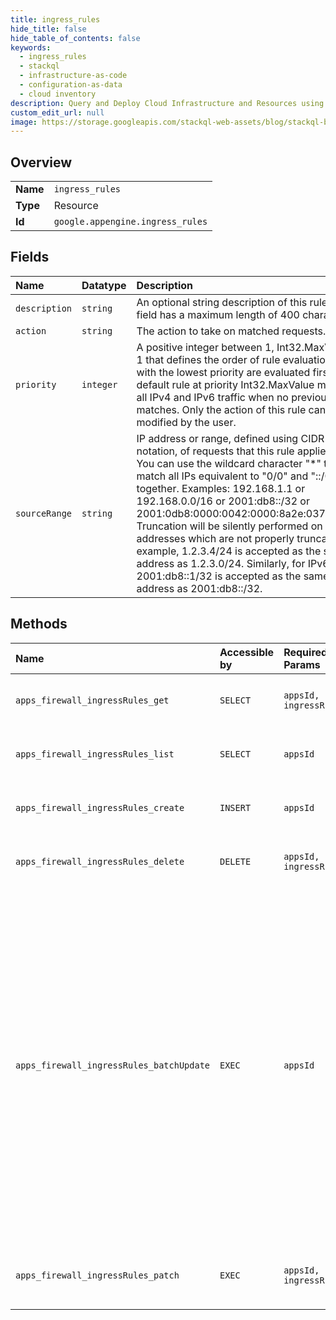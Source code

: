 ```yaml
---
title: ingress_rules
hide_title: false
hide_table_of_contents: false
keywords:
  - ingress_rules
  - stackql
  - infrastructure-as-code
  - configuration-as-data
  - cloud inventory
description: Query and Deploy Cloud Infrastructure and Resources using SQL
custom_edit_url: null
image: https://storage.googleapis.com/stackql-web-assets/blog/stackql-blog-post-featured-image.png
---
```

  
    

## Overview
<table><tbody>
<tr><td><b>Name</b></td><td><code>ingress_rules</code></td></tr>
<tr><td><b>Type</b></td><td>Resource</td></tr>
<tr><td><b>Id</b></td><td><code>google.appengine.ingress_rules</code></td></tr>
</tbody></table>

## Fields
| Name | Datatype | Description |
|:-----|:---------|:------------|
| `description` | `string` | An optional string description of this rule. This field has a maximum length of 400 characters. |
| `action` | `string` | The action to take on matched requests. |
| `priority` | `integer` | A positive integer between 1, Int32.MaxValue-1 that defines the order of rule evaluation. Rules with the lowest priority are evaluated first.A default rule at priority Int32.MaxValue matches all IPv4 and IPv6 traffic when no previous rule matches. Only the action of this rule can be modified by the user. |
| `sourceRange` | `string` | IP address or range, defined using CIDR notation, of requests that this rule applies to. You can use the wildcard character "*" to match all IPs equivalent to "0/0" and "::/0" together. Examples: 192.168.1.1 or 192.168.0.0/16 or 2001:db8::/32 or 2001:0db8:0000:0042:0000:8a2e:0370:7334. Truncation will be silently performed on addresses which are not properly truncated. For example, 1.2.3.4/24 is accepted as the same address as 1.2.3.0/24. Similarly, for IPv6, 2001:db8::1/32 is accepted as the same address as 2001:db8::/32. |
## Methods
| Name | Accessible by | Required Params | Description |
|:-----|:--------------|:----------------|:------------|
| `apps_firewall_ingressRules_get` | `SELECT` | `appsId, ingressRulesId` | Gets the specified firewall rule. |
| `apps_firewall_ingressRules_list` | `SELECT` | `appsId` | Lists the firewall rules of an application. |
| `apps_firewall_ingressRules_create` | `INSERT` | `appsId` | Creates a firewall rule for the application. |
| `apps_firewall_ingressRules_delete` | `DELETE` | `appsId, ingressRulesId` | Deletes the specified firewall rule. |
| `apps_firewall_ingressRules_batchUpdate` | `EXEC` | `appsId` | Replaces the entire firewall ruleset in one bulk operation. This overrides and replaces the rules of an existing firewall with the new rules.If the final rule does not match traffic with the '*' wildcard IP range, then an "allow all" rule is explicitly added to the end of the list. |
| `apps_firewall_ingressRules_patch` | `EXEC` | `appsId, ingressRulesId` | Updates the specified firewall rule. |

